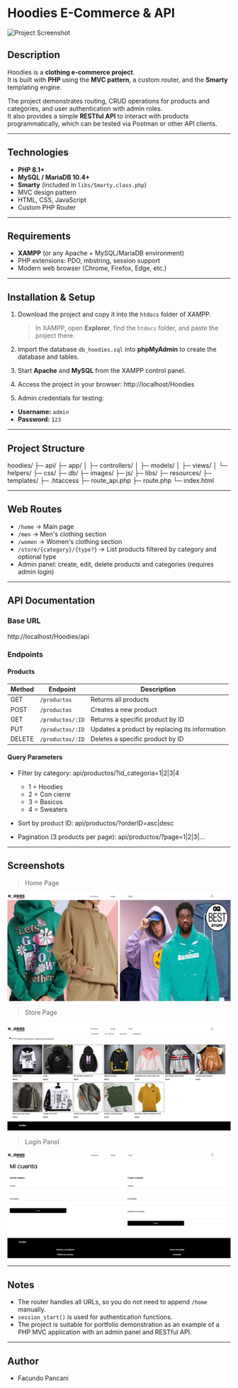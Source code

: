 # Hoodies E-Commerce & API

![Project Screenshot](screenshots/placeholder.png)

## Description
Hoodies is a **clothing e-commerce project**.  
It is built with **PHP** using the **MVC pattern**, a custom router, and the **Smarty** templating engine.  

The project demonstrates routing, CRUD operations for products and categories, and user authentication with admin roles.  
It also provides a simple **RESTful API** to interact with products programmatically, which can be tested via Postman or other API clients.

---

## Technologies

- **PHP 8.1+**
- **MySQL / MariaDB 10.4+**
- **Smarty** (included in `libs/Smarty.class.php`)
- MVC design pattern
- HTML, CSS, JavaScript
- Custom PHP Router

---

## Requirements

- **XAMPP** (or any Apache + MySQL/MariaDB environment)
- PHP extensions: PDO, mbstring, session support
- Modern web browser (Chrome, Firefox, Edge, etc.)

---

## Installation & Setup

1. Download the project and copy it into the `htdocs` folder of XAMPP.  
   > In XAMPP, open **Explorer**, find the `htdocs` folder, and paste the project there.

2. Import the database `db_hoodies.sql` into **phpMyAdmin** to create the database and tables.

3. Start **Apache** and **MySQL** from the XAMPP control panel.

4. Access the project in your browser: http://localhost/Hoodies


5. Admin credentials for testing:
- **Username:** `admin`
- **Password:** `123`

---

## Project Structure

hoodies/
├─ api/
├─ app/
│ ├─ controllers/
│ ├─ models/
│ ├─ views/
│ └─ helpers/
├─ css/
├─ db/
├─ images/
├─ js/
├─ libs/
├─ resources/
├─ templates/
├─ .htaccess
├─ route_api.php
├─ route.php
└─ index.html


---

## Web Routes

- `/home` → Main page  
- `/men` → Men's clothing section  
- `/women` → Women's clothing section  
- `/store/{category}/{type?}` → List products filtered by category and optional type  
- Admin panel: create, edit, delete products and categories (requires admin login)

---

## API Documentation

### Base URL
http://localhost/Hoodies/api


### Endpoints

#### Products

| Method | Endpoint | Description |
|--------|----------|-------------|
| GET    | `/productos` | Returns all products |
| POST   | `/productos` | Creates a new product |
| GET    | `/productos/:ID` | Returns a specific product by ID |
| PUT    | `/productos/:ID` | Updates a product by replacing its information |
| DELETE | `/productos/:ID` | Deletes a specific product by ID |

#### Query Parameters

- Filter by category:
api/productos/?id_categoria=1|2|3|4

  - 1 = Hoodies  
  - 2 = Con cierre  
  - 3 = Basicos  
  - 4 = Sweaters

- Sort by product ID:
api/productos/?orderID=asc|desc


- Pagination (3 products per page):
api/productos/?page=1|2|3|...


---

## Screenshots

> Home Page

![Home Page](images/screenshots/home.png)  

> Store Page
> 
![Store Page](images/screenshots/store.png)  

> Login Panel
> 
![Login Panel](images/screenshots/login.png)

---

## Notes

- The router handles all URLs, so you do not need to append `/home` manually.  
- `session_start()` is used for authentication functions.  
- The project is suitable for portfolio demonstration as an example of a PHP MVC application with an admin panel and RESTful API.

---

## Author

- Facundo Pancani
